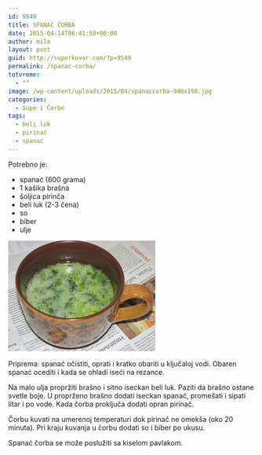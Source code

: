 ```yaml
---
id: 9549
title: SPANAĆ ČORBA
date: 2015-04-14T06:41:50+00:00
author: mila
layout: post
guid: http://superkuvar.com/?p=9549
permalink: /spanac-corba/
totvreme:
  - ""
image: /wp-content/uploads/2015/04/spanaccorba-940x198.jpg
categories:
  - Supe i Čorbe
tags:
  - beli luk
  - pirinač
  - spanać
---
```

Potrebno je:  
* spanać (600 grama)  
* 1 kašika brašna  
* šoljica pirinča  
* beli luk (2-3 čena)  
* so  
* biber  
* ulje

[<img class="alignnone size-medium wp-image-9588" src="/wp-content/uploads/2015/04/spanaccorba-300x225.jpg" alt="spanaccorba" width="300" height="225" />](/wp-content/uploads/2015/04/spanaccorba-e1430747707748.jpg)

Priprema: spanać očistiti, oprati i kratko obariti u ključaloj vodi. Obaren spanać ocediti i kada se ohladi iseći na rezance.

Na malo ulja propržiti brašno i sitno iseckan beli luk. Paziti da brašno ostane svetle boje. U proprženo brašno dodati iseckan spanać, promešati i sipati litar i po vode. Kada čorba proključa dodati opran pirinač.

Čorbu kuvati na umerenoj temperaturi dok pirinač ne omekša (oko 20 minuta). Pri kraju kuvanja u čorbu dodati so i biber po ukusu.

Spanać čorba se može poslužiti sa kiselom pavlakom.